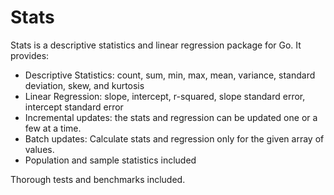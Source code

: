 
# Stats #

Stats is a descriptive statistics and linear regression package for Go. It provides:

* Descriptive Statistics: count, sum, min, max, mean, variance, standard deviation, skew, and kurtosis
* Linear Regression: slope, intercept, r-squared, slope standard error, intercept standard error
* Incremental updates: the stats and regression can be updated one or a few at a time.
* Batch updates: Calculate stats and regression only for the given array of values.
* Population and sample statistics included

Thorough tests and benchmarks included.